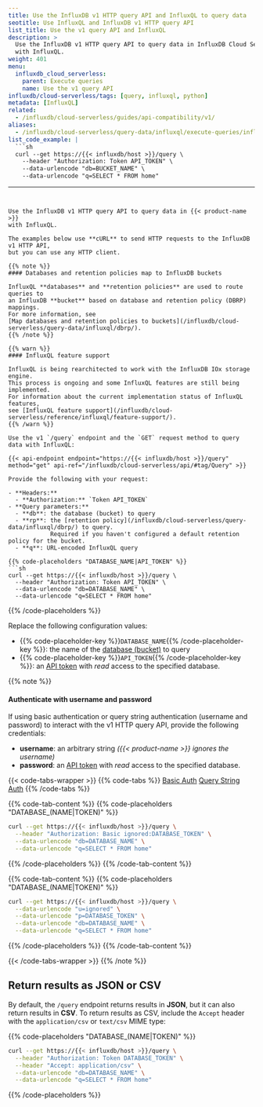 ```yaml
---
title: Use the InfluxDB v1 HTTP query API and InfluxQL to query data
seotitle: Use InfluxQL and InfluxDB v1 HTTP query API
list_title: Use the v1 query API and InfluxQL
description: >
  Use the InfluxDB v1 HTTP query API to query data in InfluxDB Cloud Serverless
  with InfluxQL.
weight: 401
menu:
  influxdb_cloud_serverless:
    parent: Execute queries
    name: Use the v1 query API
influxdb/cloud-serverless/tags: [query, influxql, python]
metadata: [InfluxQL]
related:
  - /influxdb/cloud-serverless/guides/api-compatibility/v1/
aliases:
  - /influxdb/cloud-serverless/query-data/influxql/execute-queries/influxdb-v1-api/
list_code_example: |
  ```sh
  curl --get https://{{< influxdb/host >}}/query \
    --header "Authorization: Token API_TOKEN" \
    --data-urlencode "db=BUCKET_NAME" \
    --data-urlencode "q=SELECT * FROM home"
  ```
---
```


Use the InfluxDB v1 HTTP query API to query data in {{< product-name >}}
with InfluxQL.

The examples below use **cURL** to send HTTP requests to the InfluxDB v1 HTTP API,
but you can use any HTTP client.

{{% note %}}
#### Databases and retention policies map to InfluxDB buckets

InfluxQL **databases** and **retention policies** are used to route queries to
an InfluxDB **bucket** based on database and retention policy (DBRP) mappings.
For more information, see
[Map databases and retention policies to buckets](/influxdb/cloud-serverless/query-data/influxql/dbrp/).
{{% /note %}}

{{% warn %}}
#### InfluxQL feature support

InfluxQL is being rearchitected to work with the InfluxDB IOx storage engine.
This process is ongoing and some InfluxQL features are still being implemented.
For information about the current implementation status of InfluxQL features,
see [InfluxQL feature support](/influxdb/cloud-serverless/reference/influxql/feature-support/).
{{% /warn %}}

Use the v1 `/query` endpoint and the `GET` request method to query data with InfluxQL:

{{< api-endpoint endpoint="https://{{< influxdb/host >}}/query" method="get" api-ref="/influxdb/cloud-serverless/api/#tag/Query" >}}

Provide the following with your request:

- **Headers:**
  - **Authorization:** `Token API_TOKEN`
- **Query parameters:**
  - **db**: the database (bucket) to query
  - **rp**: the [retention policy](/influxdb/cloud-serverless/query-data/influxql/dbrp/) to query.
            Required if you haven't configured a default retention policy for the bucket.
  - **q**: URL-encoded InfluxQL query

{{% code-placeholders "DATABASE_NAME|API_TOKEN" %}}
```sh
curl --get https://{{< influxdb/host >}}/query \
  --header "Authorization: Token API_TOKEN" \
  --data-urlencode "db=DATABASE_NAME" \
  --data-urlencode "q=SELECT * FROM home"
```
{{% /code-placeholders %}}

Replace the following configuration values:

- {{% code-placeholder-key %}}`DATABASE_NAME`{{% /code-placeholder-key %}}:
  the name of the [database (bucket)](/influxdb/cloud-serverless/admin/buckets/) to query
- {{% code-placeholder-key %}}`API_TOKEN`{{% /code-placeholder-key %}}:
  an [API token](/influxdb/cloud-serverless/admin/tokens/) with _read_ access to the specified database.

{{% note %}}
#### Authenticate with username and password

If using basic authentication or query string authentication (username and password)
to interact with the v1 HTTP query API, provide the following credentials:

- **username**: an arbitrary string _({{< product-name >}} ignores the username)_
- **password**: an [API token](/influxdb/cloud-serverless/admin/tokens/) with _read_ access to the specified database.

{{< code-tabs-wrapper >}}
{{% code-tabs %}}
[Basic Auth](#)
[Query String Auth](#)
{{% /code-tabs %}}

{{% code-tab-content %}}
{{% code-placeholders "DATABASE_(NAME|TOKEN)" %}}
```sh
curl --get https://{{< influxdb/host >}}/query \
  --header "Authorization: Basic ignored:DATABASE_TOKEN" \
  --data-urlencode "db=DATABASE_NAME" \
  --data-urlencode "q=SELECT * FROM home"
```
{{% /code-placeholders %}}
{{% /code-tab-content %}}

{{% code-tab-content %}}
{{% code-placeholders "DATABASE_(NAME|TOKEN)" %}}
```sh
curl --get https://{{< influxdb/host >}}/query \
  --data-urlencode "u=ignored" \
  --data-urlencode "p=DATABASE_TOKEN" \
  --data-urlencode "db=DATABASE_NAME" \
  --data-urlencode "q=SELECT * FROM home"
```
{{% /code-placeholders %}}
{{% /code-tab-content %}}

{{< /code-tabs-wrapper >}}
{{% /note %}}

## Return results as JSON or CSV

By default, the `/query` endpoint returns results in **JSON**, but it can also
return results in **CSV**. To return results as CSV, include the `Accept` header
with the `application/csv` or `text/csv` MIME type:

{{% code-placeholders "DATABASE_(NAME|TOKEN)" %}}
```sh
curl --get https://{{< influxdb/host >}}/query \
  --header "Authorization: Token DATABASE_TOKEN" \
  --header "Accept: application/csv" \
  --data-urlencode "db=DATABASE_NAME" \
  --data-urlencode "q=SELECT * FROM home"
```
{{% /code-placeholders %}}
